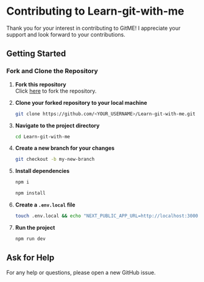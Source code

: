 # Contributing to Learn-git-with-me

Thank you for your interest in contributing to GitME! I appreciate your support and look forward to your contributions.

## Getting Started

### Fork and Clone the Repository

1. **Fork this repository**  
   Click [here](https://github.com/spaciousejar/learn-git-with-me/fork) to fork the repository.

2. **Clone your forked repository to your local machine**

   ```bash
   git clone https://github.com/<YOUR_USERNAME>/Learn-git-with-me.git
   ```

3. **Navigate to the project directory**

   ```bash
   cd Learn-git-with-me
   ```

4. **Create a new branch for your changes**

   ```bash
   git checkout -b my-new-branch
   ```

5. **Install dependencies**

   ```bash
   npm i
   ```

    ```bash
   npm install
   ```

6. **Create a `.env.local` file**

   ```bash
   touch .env.local && echo "NEXT_PUBLIC_APP_URL=http://localhost:3000" > .env.local
   ```

7. **Run the project**
   ```bash
   npm run dev
   ```


## Ask for Help

For any help or questions, please open a new GitHub issue.
